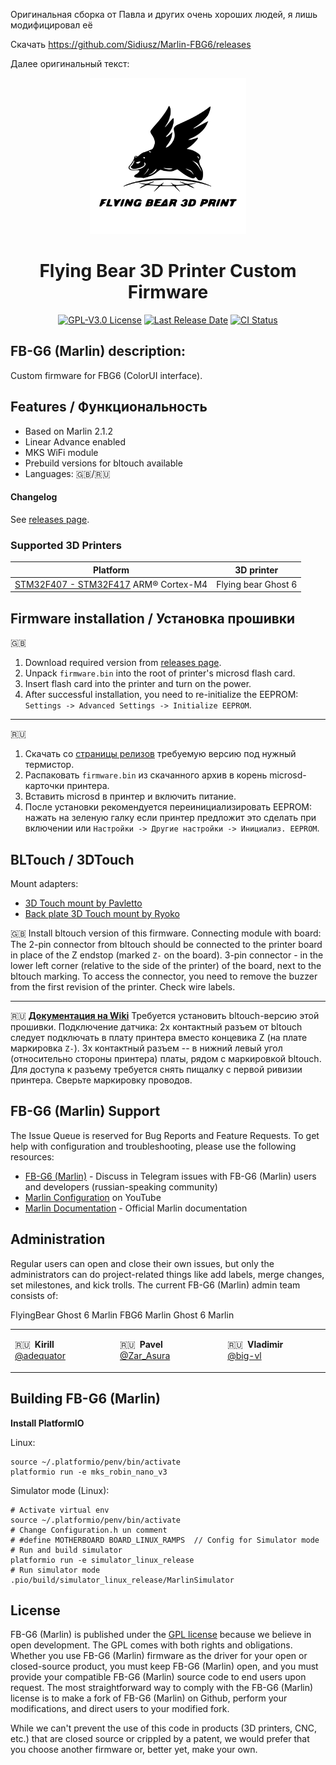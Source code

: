 Оригинальная сборка от Павла и других очень хороших людей, я лишь модифицировал её

Скачать https://github.com/Sidiusz/Marlin-FBG6/releases

Далее оригинальный текст:

<p align="center"><img src="buildroot/share/pixmaps/logo/flying_bear.svg" height="250" alt="Flying Bear logo" /></p>

<h1 align="center">Flying Bear 3D Printer Custom Firmware</h1>

<p align="center">
    <a href="/LICENSE"><img alt="GPL-V3.0 License" src="https://img.shields.io/github/license/marlinfirmware/marlin.svg"></a>
    <a href="https://github.com/FB-G6/Marlin/releases"><img alt="Last Release Date" src="https://img.shields.io/github/release-date/FB-G6/Marlin"></a>
    <a href="https://github.com/FB-G6/Marlin/actions"><img alt="CI Status" src="https://github.com/FB-G6/Marlin/actions/workflows/release.yml/badge.svg"></a>
</p>

## FB-G6 (Marlin) description:

Custom firmware for FBG6 (ColorUI interface).

## Features / Функциональность

* Based on Marlin 2.1.2
* Linear Advance enabled
* MKS WiFi module
* Prebuild versions for bltouch available
* Languages: 🇬🇧/🇷🇺

#### Changelog
See [releases page](https://github.com/FB-G6/Marlin/releases).

### Supported 3D Printers

  Platform|3D printer
  --------|---
  [STM32F407 - STM32F417](https://www.st.com/en/microcontrollers-microprocessors/stm32f407-417.html) ARM® Cortex-M4|Flying bear Ghost 6

## Firmware installation / Установка прошивки
 🇬🇧
1. Download required version from [releases page](https://github.com/FB-G6/Marlin/releases).
2.  Unpack `firmware.bin` into the root of printer's microsd flash card.
3.  Insert flash card into the printer and turn on the power.
4.  After successful installation, you need to re-initialize the EEPROM: `Settings -> Advanced Settings -> Initialize EEPROM`.

___
 🇷🇺 
1. Скачать со [страницы релизов](https://github.com/FB-G6/Marlin/releases) требуемую версию под нужный термистор.
2. Распаковать `firmware.bin` из скачанного архив в корень microsd-карточки принтера.
3. Вставить microsd в принтер и включить питание.
4. После установки рекомендуется переинициализировать EEPROM: нажать на зеленую галку если принтер предложит это сделать при включении или `Настройки -> Другие настройки -> Инициализ. EEPROM`.

## BLTouch / 3DTouch


Mount adapters:
* [3D Touch mount by Pavletto](https://www.thingiverse.com/thing:5660302/)
* [Back plate 3D Touch mount by Ryoko](https://www.thingiverse.com/thing:5744744/)

 🇬🇧 Install bltouch version of this firmware. Connecting module with board: The 2-pin connector from bltouch should be connected to the printer board in place of the Z endstop (marked `Z-` on the board).  3-pin connector - in the lower left corner (relative to the side of the printer) of the board, next to the bltouch marking. To access the connector, you need to remove the buzzer from the first revision of the printer.  Check wire labels.
 ___
 🇷🇺 **[Документация на Wiki](https://github.com/FB-G6/Marlin/wiki/%D0%A0%D0%B0%D0%B1%D0%BE%D1%82%D0%B0-%D1%81-BLTouch)**
 Требуется установить bltouch-версию этой прошивки. Подключение датчика:
2х контактный разъем от bltouch следует подключать в плату принтера вместо концевика Z (на плате маркировка `Z-`).
3х контактный разъем -- в нижний левый угол (относительно стороны принтера) платы, рядом с маркировкой bltouch. Для доступа к разъему требуется снять пищалку с первой ривизии принтера.
Сверьте маркировку проводов.


## FB-G6 (Marlin) Support

The Issue Queue is reserved for Bug Reports and Feature Requests. To get help with configuration and troubleshooting, please use the following resources:

- [FB-G6 (Marlin)](https://t.me/fbg6_s) - Discuss in Telegram issues with FB-G6 (Marlin) users and developers (russian-speaking community)
- [Marlin Configuration](https://www.youtube.com/results?search_query=marlin+configuration) on YouTube
- [Marlin Documentation](https://marlinfw.org) - Official Marlin documentation

## Administration

Regular users can open and close their own issues, but only the administrators can do project-related things like add labels, merge changes, set milestones, and kick trolls. The current FB-G6 (Marlin) admin team consists of:

FlyingBear Ghost 6 Marlin
FBG6 Marlin
Ghost 6 Marlin

<table align="center">
<tr>
<td>

 🇷🇺  **Kirill**
       [@adequator](https://github.com/adequator)

</td>
<td>

 🇷🇺  **Pavel**
       [@Zar_Asura](https://github.com/Zar-Asura)

</td>
<td>

 🇷🇺  **Vladimir**
       [@big-vl](https://github.com/big-vl)

</td>
</tr>
</table>


## Building FB-G6 (Marlin)

**Install PlatformIO**

Linux:
```
source ~/.platformio/penv/bin/activate
platformio run -e mks_robin_nano_v3
```

Simulator mode (Linux):
```
# Activate virtual env
source ~/.platformio/penv/bin/activate
# Change Configuration.h un comment
# #define MOTHERBOARD BOARD_LINUX_RAMPS  // Config for Simulator mode
# Run and build simulator
platformio run -e simulator_linux_release
# Run simulator mode
.pio/build/simulator_linux_release/MarlinSimulator
```

## License

FB-G6 (Marlin) is published under the [GPL license](/LICENSE) because we believe in open development. The GPL comes with both rights and obligations. Whether you use FB-G6 (Marlin) firmware as the driver for your open or closed-source product, you must keep FB-G6 (Marlin) open, and you must provide your compatible FB-G6 (Marlin) source code to end users upon request. The most straightforward way to comply with the FB-G6 (Marlin) license is to make a fork of FB-G6 (Marlin) on Github, perform your modifications, and direct users to your modified fork.

While we can't prevent the use of this code in products (3D printers, CNC, etc.) that are closed source or crippled by a patent, we would prefer that you choose another firmware or, better yet, make your own.
